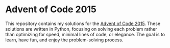 # Advent of Code 2015
This repository contains my solutions for the [Advent of Code 2015](https://adventofcode.com/2015). These solutions are written in Python, focusing on solving each problem rather than optimizing for speed, minimal lines of code, or elegance. The goal is to learn, have fun, and enjoy the problem-solving process.